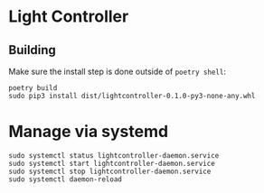 

# Light Controller


## Building

Make sure the install step is done outside of `poetry shell`:

	poetry build
	sudo pip3 install dist/lightcontroller-0.1.0-py3-none-any.whl

# Manage via systemd

	sudo systemctl status lightcontroller-daemon.service
	sudo systemctl start lightcontroller-daemon.service
	sudo systemctl stop lightcontroller-daemon.service
	sudo systemctl daemon-reload
